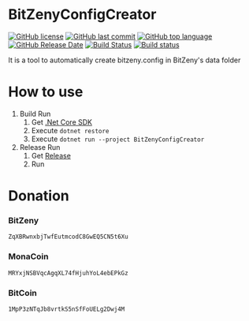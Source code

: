 # BitZenyConfigCreator
[![GitHub license](https://img.shields.io/github/license/zinntikumugai/BitZenyConfigCreator.svg)](https://github.com/zinntikumugai/BitZenyConfigCreator/blob/master/LICENSE)
[![GitHub last commit](https://img.shields.io/github/last-commit/zinntikumugai/BitZenyConfigCreator.svg)](https://github.com/zinntikumugai/BitZenConfigCreator)
[![GitHub top language](https://img.shields.io/github/languages/top/zinntikumugai/BitZenyConfigCreator.svg)](https://github.com/zinntikumugai/BitZenConfigCreator)
[![GitHub Release Date](https://img.shields.io/github/release-date/zinntikumugai/BitZenyConfigCreator.svg)](https://github.com/zinntikumugai/BitZenyConfigCreator/releases)
[![Build Status](https://travis-ci.org/zinntikumugai/BitZenyConfigCreator.svg?branch=master)](https://travis-ci.org/zinntikumugai/BitZenyConfigCreator)
[![Build status](https://ci.appveyor.com/api/projects/status/6iti3i7ub4av18is?svg=true)](https://ci.appveyor.com/project/zinntikumugai/bitzenyconfigcreator)


It is a tool to automatically create bitzeny.config in BitZeny's data folder

# How to use
1. Build Run
   1. Get [.Net Core SDK](https://dot.net/core)
   1. Execute `dotnet restore `
   1. Execute `dotnet run --project BitZenyConfigCreator`
1. Release Run
   1. Get [Release](https://github.com/zinntikumugai/BitZenyConfigCreator/releases)
   2. Run

# Donation
### BitZeny
`ZqXBRwnxbjTwfEutmcodC8GwEQ5CN5t6Xu`
### MonaCoin
`MRYxjNSBVqcAgqXL74fHjuhYoL4ebEPkGz`
### BitCoin
`1MpP3zNTqJb8vrtkS5nSfFoUELg2Dwj4M`
